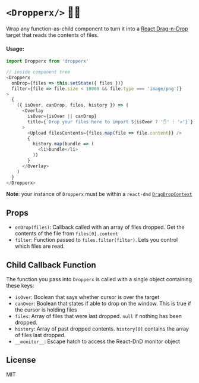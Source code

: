 # `<Dropperx/>` 📁✊
Wrap any function-as-child component to turn it into a [React Drag-n-Drop](https://www.npmjs.com/package/react-dnd) target that reads the contents of files.

#### Usage:
```javascript
import Dropperx from 'dropperx'

// inside component tree
<Dropperx
  onDrop={files => this.setState({ files })}
  filter={file => file.size < 10000 && file.type === 'image/png')}
>
  {
    ({ isOver, canDrop, files, history }) => (
      <Overlay
        isOver={isOver || canDrop}
        title={`Drop your files here to import ${isOver ? '✋' : '✊'}`}
      >
        <Upload filesContents={files.map(file => file.content)} />
        {
          history.map(bundle => (
            <li>bundle</li>
          ))
        }
      </Overlay>
    )
  }
</Dropperx>
```
**Note**: your instance of `Dropperx` must be within a `react-dnd` [`DragDropContext` ](http://react-dnd.github.io/react-dnd/docs-drag-drop-context.html)

## Props
- `onDrop(files)`: Callback called with an array of files dropped. Get the contents of the file from `files[0].content`
- `filter`: Function passed to `files.filter(filter)`. Lets you control which files are read.

## Child Callback Function
The function you pass into `Dropperx` is called with a single object containing these keys: 
- `isOver`: Boolean that says whether cursor is over the target
- `canOver`: Boolean that states if able to drop on the window. This is true if the cursor is holding files
- `files`: Array of files that were last dropped. `null` if nothing has been dropped.
- `history`: Array of past dropped contents. `history[0]` contains the array of files last dropped.
- `__monitor__`: Escape hatch to access the React-DnD monitor object

## License
MIT
